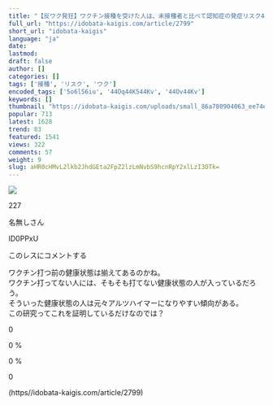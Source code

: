 ```yaml
---
title: "【反ワク発狂】ワクチン接種を受けた人は、未接種者と比べて認知症の発症リスク40％低下の研究結果が発表"
full_url: "https://idobata-kaigis.com/article/2799"
short_url: "idobata-kaigis"
language: "ja"
date: 
lastmod: 
draft: false
author: []
categories: []
tags: ['接種', 'リスク', 'ワク']
encoded_tags: ['5o6l56iu', '44Oq44K544Kv', '44Ov44Kv']
keywords: []
thumbnail: "https://idobata-kaigis.com/uploads/small_86a780904063_ee74e9ceaa.jpg"
popular: 713
latest: 1628
trend: 83
featured: 1541
views: 322
comments: 57
weight: 9
slug: aHR0cHMvL2lkb2JhdGEta2FpZ2lzLmNvbS9hcnRpY2xlLzI3OTk=
---
```


![](https://idobata-kaigis.com/uploads/small_86a780904063_ee74e9ceaa.jpg)

<div><p class='text-pink-100 text-sm'><p class='mr-2'>227</p><p class='mr-2'>名無しさん</p><p class='hidden xlinline-block'>ID0PPxU</p></p><p class='flex items-center text-gray-400'><p class='text-xs mdtext-sm hovercursor-pointer'>このレスにコメントする</p></p><p class='px-2 lgpx-8'><p class='tracking-wide break-all text-base lgtext-lg'>ワクチン打つ前の健康状態は揃えてあるのかね。<br>ワクチン打ってない人には、そもそも打てない健康状態の人が入っているだろう。<br>そういった健康状態の人は元々アルツハイマーになりやすい傾向がある。<br>この研究ってこれを証明しているだけなのでは？<br></p></p><p class='flex items-center mr-2 hovercursor-pointer'><p class='pl-1 text-sm mdtext-base'>0</p></p><p class=' w-full h-full bg-gray-200 absolute '></p><p class='text-white text-xs text-center'>0 %</p><p class='text-white text-xs text-center'>0 %</p><p class='flex items-center mr-2 hovercursor-pointer'><p class='pl-1 text-sm mdtext-base'>0</p></p></div>

(https//idobata-kaigis.com/article/2799)
